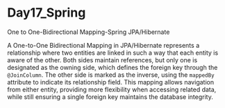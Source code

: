 # Day17_Spring
One to One-Bidirectional Mapping-Spring JPA/Hibernate

A One-to-One Bidirectional Mapping in JPA/Hibernate represents a relationship where two entities are linked in such a way that each entity is aware of the other. Both sides maintain references, but only one is designated as the owning side, which defines the foreign key through the `@JoinColumn`. The other side is marked as the inverse, using the `mappedBy` attribute to indicate its relationship field. This mapping allows navigation from either entity, providing more flexibility when accessing related data, while still ensuring a single foreign key maintains the database integrity.

